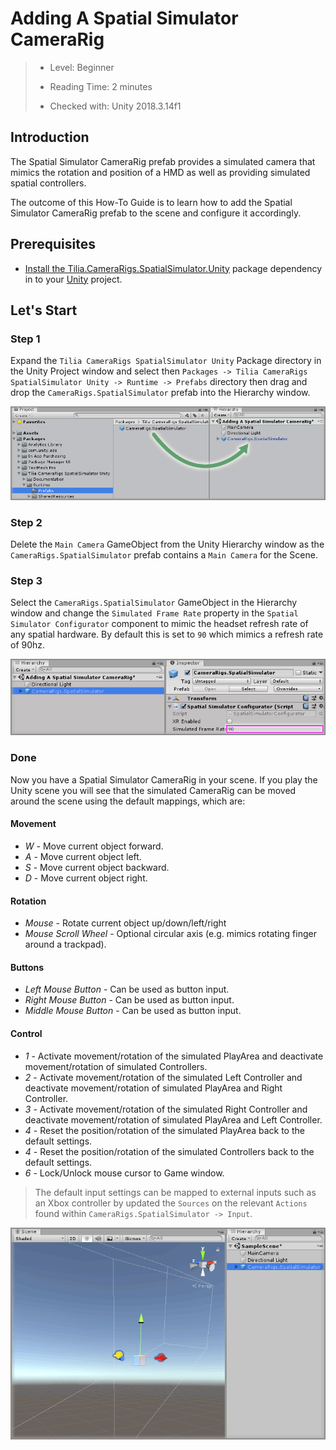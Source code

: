 # Adding A Spatial Simulator CameraRig

> * Level: Beginner
>
> * Reading Time: 2 minutes
>
> * Checked with: Unity 2018.3.14f1

## Introduction

The Spatial Simulator CameraRig prefab provides a simulated camera that mimics the rotation and position of a HMD as well as providing simulated spatial controllers.

The outcome of this How-To Guide is to learn how to add the Spatial Simulator CameraRig prefab to the scene and configure it accordingly.

## Prerequisites

* [Install the Tilia.CameraRigs.SpatialSimulator.Unity] package dependency in to your [Unity] project.

## Let's Start

### Step 1

Expand the `Tilia CameraRigs SpatialSimulator Unity` Package directory in the Unity Project window and select then `Packages -> Tilia CameraRigs SpatialSimulator Unity -> Runtime -> Prefabs` directory then drag and drop the `CameraRigs.SpatialSimulator` prefab into the Hierarchy window.

![Adding Prefab To Scene](assets/images/AddingPrefabToScene.png)

### Step 2

Delete the `Main Camera` GameObject from the Unity Hierarchy window as the `CameraRigs.SpatialSimulator` prefab contains a `Main Camera` for the Scene.

### Step 3

Select the `CameraRigs.SpatialSimulator` GameObject in the Hierarchy window and change the `Simulated Frame Rate` property in the `Spatial Simulator Configurator` component to mimic the headset refresh rate of any spatial hardware. By default this is set to `90` which mimics a refresh rate of 90hz.

![Configure Tracking Space Type](assets/images/ConfigureFrameRate.png)

### Done

Now you have a Spatial Simulator CameraRig in your scene. If you play the Unity scene you will see that the simulated CameraRig can be moved around the scene using the default mappings, which are:

#### Movement

* *W* - Move current object forward.
* *A* - Move current object left.
* *S* - Move current object backward.
* *D* - Move current object right.

#### Rotation

* *Mouse* - Rotate current object up/down/left/right
* *Mouse Scroll Wheel* - Optional circular axis (e.g. mimics rotating finger around a trackpad).

#### Buttons

* *Left Mouse Button* - Can be used as button input.
* *Right Mouse Button* - Can be used as button input.
* *Middle Mouse Button* - Can be used as button input.

#### Control

* *1* - Activate movement/rotation of the simulated PlayArea and deactivate movement/rotation of simulated Controllers.
* *2* - Activate movement/rotation of the simulated Left Controller and deactivate movement/rotation of simulated PlayArea and Right Controller.
* *3* - Activate movement/rotation of the simulated Right Controller and deactivate movement/rotation of simulated PlayArea and Left Controller.
* *4* - Reset the position/rotation of the simulated PlayArea back to the default settings.
* *4* - Reset the position/rotation of the simulated Controllers back to the default settings.
* *6* - Lock/Unlock mouse cursor to Game window.

> The default input settings can be mapped to external inputs such as an Xbox controller by updated the `Sources` on the relevant `Actions` found within `CameraRigs.SpatialSimulator -> Input`.

![Prefab In Scene](assets/images/PrefabInScene.png)

[Install the Tilia.CameraRigs.SpatialSimulator.Unity]: ../Installation/README.md
[Unity]: https://unity3d.com/